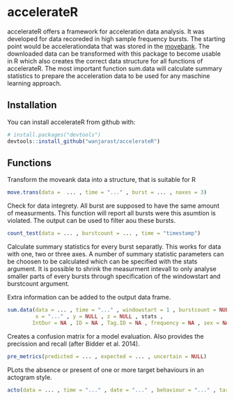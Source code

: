 
<!-- README.md is generated from README.Rmd. Please edit that file -->
accelerateR
===========

accelerateR offers a framework for acceleration data analysis. It was developed for data recoreded in high sample frequency bursts. The starting point would be accelerationdata that was stored in the [movebank](www.movebank.org). The downloaded data can be transformed with this package to become usable in R which also creates the correct data structure for all functions of accelerateR. The most important function sum.data will calculate summary statistics to prepare the acceleration data to be used for any maschine learning approach.

Installation
------------

You can install accelerateR from github with:

``` r
# install.packages("devtools")
devtools::install_github("wanjarast/accelerateR")
```

Functions
---------

Transform the moveank data into a structure, that is suitable for R

``` r
move.trans(data =  ... , time = "..." , burst = ... , naxes = 3)
```

Check for data integrety. All burst are supposed to have the same amount of measurments. This function will report all bursts were this asumtion is violated. The output can be used to filter aou these bursts.

``` r
count_test(data = ... , burstcount = ... , time = "timestamp")
```

Calculate summary statistics for every burst separatly. This works for data with one, two or three axes. A number of summary statistic parameters can be choosen to be calculated which can be specified with the stats argument. It is possible to shrink the measurment intevall to only analyse smaller parts of every bursts through specification of the windowstart and burstcount argument.

Extra information can be added to the output data frame.

``` r
sum.data(data = ... , time = "..." , windowstart = 1 , burstcount = NULL, 
         x = "..." , y = NULL , z = NULL , stats , 
        IntDur = NA , ID = NA , Tag.ID = NA , frequency = NA , sex = NA)
```

Creates a confusion matrix for a model evaluation. Also provides the precission and recall (after Bidder et al. 2014).

``` r
pre_metrics(predicted = ... , expected = ... , uncertain = NULL)
```

PLots the absence or present of one or more target behaviours in an actogram style.

``` r
acto(data = ... , time = "..." , date = "..." , behaviour = "..." , target.bev = ... , daily = FALSE)
```
